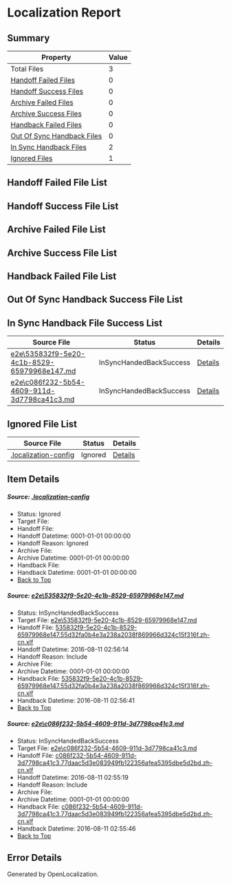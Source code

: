 # <a name='report-top'></a> Localization Report

## Summary
 Property | Value 
 -------- | ----- 
 Total Files | 3
[ Handoff Failed Files ](#handoff-failed-list)| 0
[ Handoff Success Files ](#handoff-success-list)| 0
[ Archive Failed Files ](#archive-failed-list)| 0
[ Archive Success Files ](#archive-success-list)| 0
[ Handback Failed Files ](#handback-failed-list)| 0
[ Out Of Sync Handback Files ](#outofsync-handback-success-list)| 0
[ In Sync Handback Files ](#insync-handback-success-list)| 2
[ Ignored Files ](#ignored-list)| 1

## <a name='handoff-failed-list'></a> Handoff Failed File List

## <a name='handoff-success-list'></a> Handoff Success File List

## <a name='archive-failed-list'></a> Archive Failed File List

## <a name='archive-success-list'></a> Archive Success File List

## <a name='handback-failed-list'></a> Handback Failed File List

## <a name='outofsync-handback-success-list'></a> Out Of Sync Handback Success File List

## <a name='insync-handback-success-list'></a> In Sync Handback File Success List
 Source File | Status | Details 
 ----------- | ------ | ------- 
 [e2e\535832f9-5e20-4c1b-8529-65979968e147.md](https://github.com/OpenLocalizationTestOrg/oltest/blob/b5dc46cf6fef605af876be7beb218f2e7c5bbb42/e2e/535832f9-5e20-4c1b-8529-65979968e147.md) | InSyncHandedBackSuccess | [Details](#71c08ead1dbfa52fa0f39b822e93f8855d9bc2011)
 [e2e\c086f232-5b54-4609-911d-3d7798ca41c3.md](https://github.com/OpenLocalizationTestOrg/oltest/blob/8b4febe70c3d1c31cde9afbda56443e9bab09bfc/e2e/c086f232-5b54-4609-911d-3d7798ca41c3.md) | InSyncHandedBackSuccess | [Details](#46efc83931aa629b5ac0c73ebbe19e12880faffa2)

## <a name='ignored-list'></a> Ignored File List
 Source File | Status | Details 
 ----------- | ------ | ------- 
 [.localization-config](https://github.com/OpenLocalizationTestOrg/oltest/blob/b5dc46cf6fef605af876be7beb218f2e7c5bbb42/.localization-config) | Ignored | [Details](#3d4f252ac210baf56311d7e97dcc2db10974dbd20)

## Item Details
##### <a name='3d4f252ac210baf56311d7e97dcc2db10974dbd20'></a> Source: [.localization-config](https://github.com/OpenLocalizationTestOrg/oltest/blob/b5dc46cf6fef605af876be7beb218f2e7c5bbb42/.localization-config)
* Status: Ignored
* Target File: 
* Handoff File: 
* Handoff Datetime: 0001-01-01 00:00:00
* Handoff Reason: Ignored
* Archive File: 
* Archive Datetime: 0001-01-01 00:00:00
* Handback File: 
* Handback Datetime: 0001-01-01 00:00:00
* [Back to Top](#report-top)

##### <a name='71c08ead1dbfa52fa0f39b822e93f8855d9bc2011'></a> Source: [e2e\535832f9-5e20-4c1b-8529-65979968e147.md](https://github.com/OpenLocalizationTestOrg/oltest/blob/b5dc46cf6fef605af876be7beb218f2e7c5bbb42/e2e/535832f9-5e20-4c1b-8529-65979968e147.md)
* Status: InSyncHandedBackSuccess
* Target File: [e2e\535832f9-5e20-4c1b-8529-65979968e147.md](https://github.com/OpenLocalizationTestOrg/ol-test-zhcn/blob/e7603cce434071b605307fd21b1831a3ca92b0eb/e2e/535832f9-5e20-4c1b-8529-65979968e147.md)
* Handoff File: [535832f9-5e20-4c1b-8529-65979968e147.55d32fa0b4e3a238a2038f869966d324c15f316f.zh-cn.xlf](https://github.com/OpenLocalizationTestOrg/olhandoff-e2e/blob/00a3b94916274f1be30e77a5525c616bbc7ca6b8/ol-handoff/OpenLocalizationTestOrg/ol-test-zhcn/ci/ht/535832f9-5e20-4c1b-8529-65979968e147.55d32fa0b4e3a238a2038f869966d324c15f316f.zh-cn.xlf)
* Handoff Datetime: 2016-08-11 02:56:14
* Handoff Reason: Include
* Archive File: 
* Archive Datetime: 0001-01-01 00:00:00
* Handback File: [535832f9-5e20-4c1b-8529-65979968e147.55d32fa0b4e3a238a2038f869966d324c15f316f.zh-cn.xlf](https://github.com/OpenLocalizationTestOrg/olhandback-e2e/blob/aa724e08f3c0cbcb17e249f6568214104aaa7382/ol-handback/OpenLocalizationTestOrg/ol-test-zhcn/ci/ht/535832f9-5e20-4c1b-8529-65979968e147.55d32fa0b4e3a238a2038f869966d324c15f316f.zh-cn.xlf)
* Handback Datetime: 2016-08-11 02:56:41
* [Back to Top](#report-top)

##### <a name='46efc83931aa629b5ac0c73ebbe19e12880faffa2'></a> Source: [e2e\c086f232-5b54-4609-911d-3d7798ca41c3.md](https://github.com/OpenLocalizationTestOrg/oltest/blob/8b4febe70c3d1c31cde9afbda56443e9bab09bfc/e2e/c086f232-5b54-4609-911d-3d7798ca41c3.md)
* Status: InSyncHandedBackSuccess
* Target File: [e2e\c086f232-5b54-4609-911d-3d7798ca41c3.md](https://github.com/OpenLocalizationTestOrg/ol-test-zhcn/blob/425272ef9a6eb6bb7458b3d07e7be32e52806e1a/e2e/c086f232-5b54-4609-911d-3d7798ca41c3.md)
* Handoff File: [c086f232-5b54-4609-911d-3d7798ca41c3.77daac5d3e083949fb122356afea5395dbe5d2bd.zh-cn.xlf](https://github.com/OpenLocalizationTestOrg/olhandoff-e2e/blob/8acb05a68ef03abe37e067410c030b5499c66c95/ol-handoff/OpenLocalizationTestOrg/ol-test-zhcn/ci/ht/c086f232-5b54-4609-911d-3d7798ca41c3.77daac5d3e083949fb122356afea5395dbe5d2bd.zh-cn.xlf)
* Handoff Datetime: 2016-08-11 02:55:19
* Handoff Reason: Include
* Archive File: 
* Archive Datetime: 0001-01-01 00:00:00
* Handback File: [c086f232-5b54-4609-911d-3d7798ca41c3.77daac5d3e083949fb122356afea5395dbe5d2bd.zh-cn.xlf](https://github.com/OpenLocalizationTestOrg/olhandback-e2e/blob/d81d608683e5ac68691e7591f983586259a9a1ff/ol-handback/OpenLocalizationTestOrg/ol-test-zhcn/ci/ht/c086f232-5b54-4609-911d-3d7798ca41c3.77daac5d3e083949fb122356afea5395dbe5d2bd.zh-cn.xlf)
* Handback Datetime: 2016-08-11 02:55:46
* [Back to Top](#report-top)


## Error Details

Generated by OpenLocalization.
